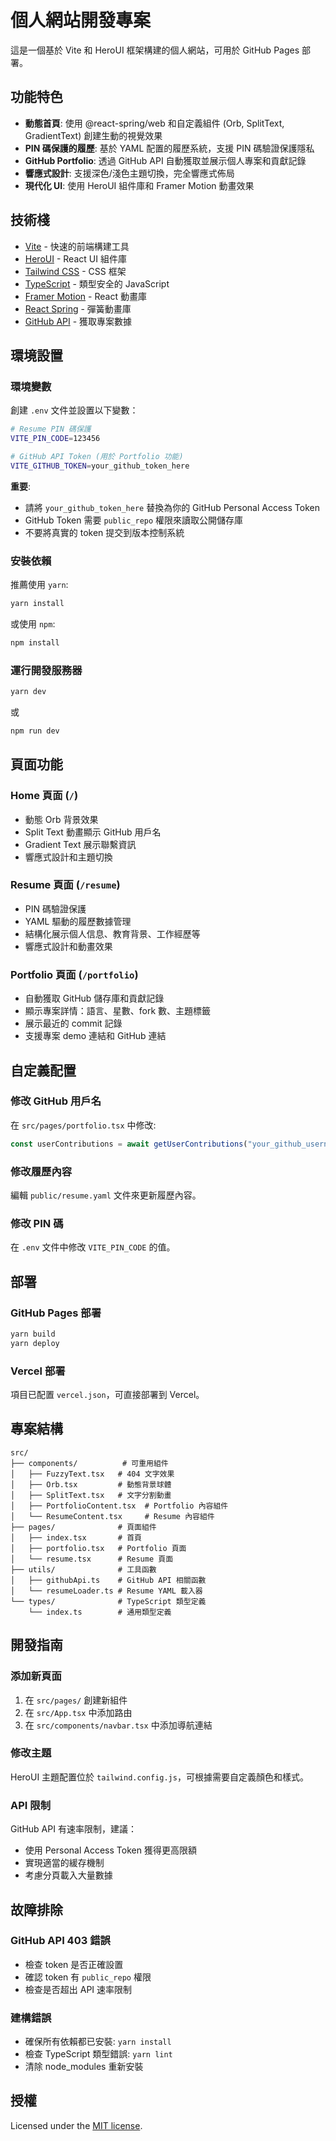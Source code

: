 # 個人網站開發專案

這是一個基於 Vite 和 HeroUI 框架構建的個人網站，可用於 GitHub Pages 部署。

## 功能特色

- **動態首頁**: 使用 @react-spring/web 和自定義組件 (Orb, SplitText, GradientText) 創建生動的視覺效果
- **PIN 碼保護的履歷**: 基於 YAML 配置的履歷系統，支援 PIN 碼驗證保護隱私
- **GitHub Portfolio**: 透過 GitHub API 自動獲取並展示個人專案和貢獻記錄
- **響應式設計**: 支援深色/淺色主題切換，完全響應式佈局
- **現代化 UI**: 使用 HeroUI 組件庫和 Framer Motion 動畫效果

## 技術棧

- [Vite](https://vitejs.dev/guide/) - 快速的前端構建工具
- [HeroUI](https://heroui.com) - React UI 組件庫
- [Tailwind CSS](https://tailwindcss.com) - CSS 框架
- [TypeScript](https://www.typescriptlang.org) - 類型安全的 JavaScript
- [Framer Motion](https://www.framer.com/motion) - React 動畫庫
- [React Spring](https://react-spring.dev/) - 彈簧動畫庫
- [GitHub API](https://docs.github.com/en/rest) - 獲取專案數據

## 環境設置

### 環境變數

創建 `.env` 文件並設置以下變數：

```bash
# Resume PIN 碼保護
VITE_PIN_CODE=123456

# GitHub API Token (用於 Portfolio 功能)
VITE_GITHUB_TOKEN=your_github_token_here
```

**重要**:

- 請將 `your_github_token_here` 替換為你的 GitHub Personal Access Token
- GitHub Token 需要 `public_repo` 權限來讀取公開儲存庫
- 不要將真實的 token 提交到版本控制系統

### 安裝依賴

推薦使用 `yarn`:

```bash
yarn install
```

或使用 `npm`:

```bash
npm install
```

### 運行開發服務器

```bash
yarn dev
```

或

```bash
npm run dev
```

## 頁面功能

### Home 頁面 (`/`)

- 動態 Orb 背景效果
- Split Text 動畫顯示 GitHub 用戶名
- Gradient Text 展示聯繫資訊
- 響應式設計和主題切換

### Resume 頁面 (`/resume`)

- PIN 碼驗證保護
- YAML 驅動的履歷數據管理
- 結構化展示個人信息、教育背景、工作經歷等
- 響應式設計和動畫效果

### Portfolio 頁面 (`/portfolio`)

- 自動獲取 GitHub 儲存庫和貢獻記錄
- 顯示專案詳情：語言、星數、fork 數、主題標籤
- 展示最近的 commit 記錄
- 支援專案 demo 連結和 GitHub 連結

## 自定義配置

### 修改 GitHub 用戶名

在 `src/pages/portfolio.tsx` 中修改:

```typescript
const userContributions = await getUserContributions("your_github_username");
```

### 修改履歷內容

編輯 `public/resume.yaml` 文件來更新履歷內容。

### 修改 PIN 碼

在 `.env` 文件中修改 `VITE_PIN_CODE` 的值。

## 部署

### GitHub Pages 部署

```bash
yarn build
yarn deploy
```

### Vercel 部署

項目已配置 `vercel.json`，可直接部署到 Vercel。

## 專案結構

```
src/
├── components/          # 可重用組件
│   ├── FuzzyText.tsx   # 404 文字效果
│   ├── Orb.tsx         # 動態背景球體
│   ├── SplitText.tsx   # 文字分割動畫
│   ├── PortfolioContent.tsx  # Portfolio 內容組件
│   └── ResumeContent.tsx     # Resume 內容組件
├── pages/              # 頁面組件
│   ├── index.tsx       # 首頁
│   ├── portfolio.tsx   # Portfolio 頁面
│   └── resume.tsx      # Resume 頁面
├── utils/              # 工具函數
│   ├── githubApi.ts    # GitHub API 相關函數
│   └── resumeLoader.ts # Resume YAML 載入器
└── types/              # TypeScript 類型定義
    └── index.ts        # 通用類型定義
```

## 開發指南

### 添加新頁面

1. 在 `src/pages/` 創建新組件
2. 在 `src/App.tsx` 中添加路由
3. 在 `src/components/navbar.tsx` 中添加導航連結

### 修改主題

HeroUI 主題配置位於 `tailwind.config.js`，可根據需要自定義顏色和樣式。

### API 限制

GitHub API 有速率限制，建議：

- 使用 Personal Access Token 獲得更高限額
- 實現適當的緩存機制
- 考慮分頁載入大量數據

## 故障排除

### GitHub API 403 錯誤

- 檢查 token 是否正確設置
- 確認 token 有 `public_repo` 權限
- 檢查是否超出 API 速率限制

### 建構錯誤

- 確保所有依賴都已安裝: `yarn install`
- 檢查 TypeScript 類型錯誤: `yarn lint`
- 清除 node_modules 重新安裝

## 授權

Licensed under the [MIT license](https://github.com/frontio-ai/Mai/blob/main/LICENSE).
